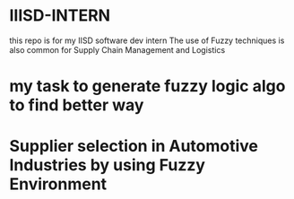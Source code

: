 # IIISD-INTERN
this repo is for my IISD software dev intern 
The use of Fuzzy techniques is also common for
Supply Chain Management and Logistics  
# my task to generate fuzzy logic algo to find better way  
# Supplier selection in Automotive Industries by using Fuzzy Environment
